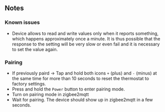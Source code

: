 <!-- Notes BEGIN: You can edit here. Add "## Notes" headline if not already present. -->
## Notes

### Known issues
- Device allows to read and write values only when it reports something, which happens approximately once a minute. It is thus possible that the response to the setting will be very slow or even fail and it is necessary to set the value again.

### Pairing
- If previously paird -> Tap and hold both icons `+` (plus) and `-` (minus) at the same time for more than 10 seconds to reset the thermostat to factory settings.
- Press and hold the `Power` button to enter pairing mode.
- Turn on pairing mode in zigbee2mqtt
- Wait for pairing. The device should show up in zigbee2mqtt in a few seconds.
<!-- Notes END: Do not edit below this line -->
